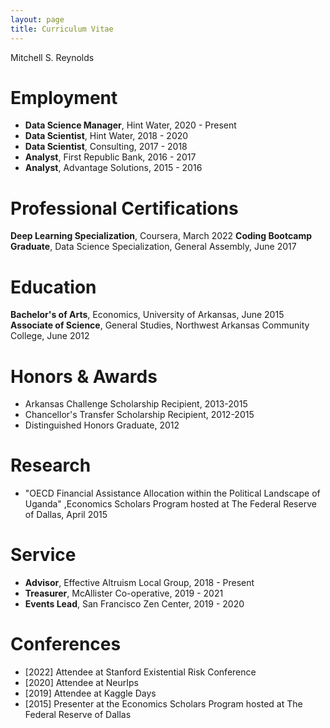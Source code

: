 ```yaml
---
layout: page
title: Curriculum Vitae
---
```


Mitchell S. Reynolds

# Employment
- **Data Science Manager**, Hint Water, 2020 - Present
- **Data Scientist**, Hint Water, 2018 - 2020
- **Data Scientist**, Consulting, 2017 - 2018
- **Analyst**, First Republic Bank, 2016 - 2017
- **Analyst**, Advantage Solutions, 2015 - 2016

# Professional Certifications
**Deep Learning Specialization**, Coursera, March 2022
**Coding Bootcamp Graduate**, Data Science Specialization, General Assembly, June 2017

# Education
**Bachelor's of Arts**, Economics, University of Arkansas, June 2015
**Associate of Science**, General Studies, Northwest Arkansas Community College, June 2012

# Honors & Awards
- Arkansas Challenge Scholarship Recipient, 2013-2015
- Chancellor's Transfer Scholarship Recipient, 2012-2015
- Distinguished Honors Graduate, 2012

# Research
- "OECD Financial Assistance Allocation within the Political Landscape of Uganda" ,Economics Scholars Program hosted at The Federal Reserve of Dallas, April 2015

# Service
- **Advisor**, Effective Altruism Local Group, 2018 - Present
- **Treasurer**, McAllister Co-operative, 2019 - 2021
- **Events Lead**, San Francisco Zen Center, 2019 - 2020

# Conferences
- [2022] Attendee at Stanford Existential Risk Conference
- [2020] Attendee at NeurIps
- [2019] Attendee at Kaggle Days
- [2015] Presenter at the Economics Scholars Program hosted at The Federal Reserve of Dallas
